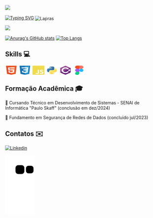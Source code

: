 <img src="https://github.com/csayuriwz/csayuriwz/blob/main/Rectangle.png">

[![Typing SVG](https://readme-typing-svg.demolab.com?font=Fira+Code&size=30&duration=4000&width=630&lines=Ol%C3%A1+dev%2C+seja+bem-vindo(a)!;Saiba+mais+sobre+mim+aqui+ツ)](https://git.io/typing-svg)
<img src="https://github.com/csayuriwz/csayuriwz/blob/main/HotOccasionalIntermediateegret-size_restricted.gif" min-width="200px" max-width="200px" width="200px" align="center" alt="Lapras">

<img src="https://github.com/csayuriwz/csayuriwz/blob/main/Rectangle.png">

[![Anurag's GitHub stats](https://github-readme-stats.vercel.app/api?username=csayuriwz&show_icons=true&theme=transparent)](https://github.com/anuraghazra/github-readme-stats)
[![Top Langs](https://github-readme-stats.vercel.app/api/top-langs/?username=csayuriwz&theme=transparent)](https://github.com/anuraghazra/github-readme-stats)
  
<div style="display: inline_block">
 <h2> Skills 💻 </h2>
  <img align="center" alt="HTML" height="30" width="40" src="https://raw.githubusercontent.com/devicons/devicon/master/icons/html5/html5-original.svg">
  <img align="center" alt="CSS" height="30" width="40" src="https://raw.githubusercontent.com/devicons/devicon/master/icons/css3/css3-original.svg">
  <img align="center" alt="Js" height="30" width="40" src="https://raw.githubusercontent.com/devicons/devicon/master/icons/javascript/javascript-plain.svg">
  <img align="center" alt="Python" height="30" width="40" src="https://raw.githubusercontent.com/devicons/devicon/master/icons/python/python-original.svg">
  <img align="center" alt="C#" height="30" width="40" src="https://raw.githubusercontent.com/devicons/devicon/master/icons/csharp/csharp-original.svg">
  <img align="center" alt="Figma" height="30" width="40" src="https://raw.githubusercontent.com/devicons/devicon/master/icons/figma/figma-original.svg">
</div>

<div style="display: inline_block">
 <h2> Formação Acadêmica 🎓 </h2>
 
 📌 Cursando Técnico em Desenvolvimento de Sistemas - SENAI de Informática "Paulo Skaff" (conclusão em dez/2024)
  
📌 Fundamento em Segurança de Redes de Dados (concluido jul/2023)
  
## Contatos ✉️
  [![Linkedin](https://img.shields.io/badge/LinkedIn-0077B5?style=for-the-badge&logo=linkedin&logoColor=white)](https://www.linkedin.com/in/catarina-sayuri-103103224/)
  
![Snake animation](https://github.com/csayuriwz/csayuriwz/blob/output/github-contribution-grid-snake.svg)
